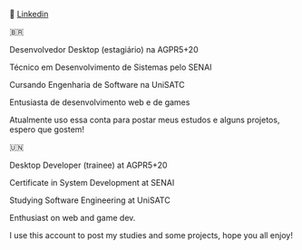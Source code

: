 :briefcase: [Linkedin](https://www.linkedin.com/in/gustavo-goulart-6a023420b/)

:brazil:

Desenvolvedor Desktop (estagiário) na AGPR5+20

Técnico em Desenvolvimento de Sistemas pelo SENAI

Cursando Engenharia de Software na UniSATC

Entusiasta de desenvolvimento web e de games

Atualmente uso essa conta para postar meus estudos e alguns projetos, espero que gostem!

:united_nations:

Desktop Developer (trainee) at AGPR5+20

Certificate in System Development at SENAI

Studying Software Engineering at UniSATC

Enthusiast on web and game dev.

I use this account to post my studies and some projects, hope you all enjoy!

